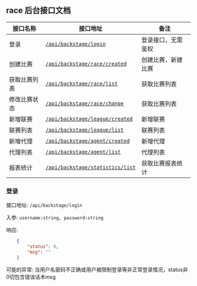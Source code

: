 ## race 后台接口文档
| 接口名称 | 接口地址 | 备注 |
| ------ | ------ | ------ |
| 登录 | [``/api/backstage/login``](#登录) | 登录接口，无需鉴权 |
| 创建比赛 | [``/api/backstage/race/created``](#创建比赛) | 创建比赛，新建比赛 |
| 获取比赛列表 | [``/api/backstage/race/list``](#获取比赛列表) | 获取比赛列表 |
| 修改比赛状态 | [``/api/backstage/race/change``](#比赛信息) | 获取比赛列表 |
| 新增联赛 | [``/api/backstage/league/created``](#新增联赛) | 新增联赛 |
| 联赛列表 | [``/api/backstage/league/list``](#联赛列表) | 联赛列表 |
| 新增代理 | [``/api/backstage/agent/created``](#新增代理) | 新增代理 |
| 代理列表 | [``/api/backstage/agent/list``](#代理列表) | 代理列表 |
| 报表统计 | [``/api/backstage/statistics/list``](#报表统计) | 获取比赛报表统计 |

### 登录

接口地址: ``/api/backstage/login``

入参: 
``username:string, password:string``

响应: 
```json
    {
        "status": 0,
        "msg": ""
    }
```
可能的异常: 当用户名密码不正确或用户被限制登录等非正常登录情况，status非0切包含错误话术msg
